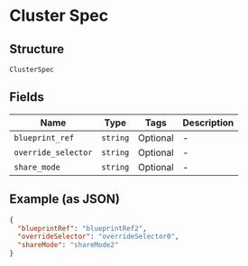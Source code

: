 
# Cluster Spec

## Structure

`ClusterSpec`

## Fields

| Name | Type | Tags | Description |
|  --- | --- | --- | --- |
| `blueprint_ref` | `string` | Optional | - |
| `override_selector` | `string` | Optional | - |
| `share_mode` | `string` | Optional | - |

## Example (as JSON)

```json
{
  "blueprintRef": "blueprintRef2",
  "overrideSelector": "overrideSelector0",
  "shareMode": "shareMode2"
}
```

